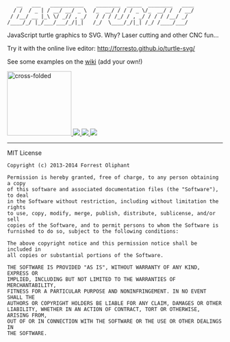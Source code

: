        __   ___   ___________    ________  _____  ________   ____
      / /  / _ | / __/ __/ _ \  /_  __/ / / / _ \/_  __/ /  / __/
     / /__/ __ |_\ \/ _// , _/   / / / /_/ / , _/ / / / /__/ _/  
    /____/_/ |_/___/___/_/|_|   /_/  \____/_/|_| /_/ /____/___/  
                                                             

JavaScript turtle graphics to SVG. Why? Laser cutting and other CNC fun... 

Try it with the online live editor: http://forresto.github.io/turtle-svg/

See some examples on the [wiki](https://github.com/forresto/turtle-svg/wiki) (add your own!)

<a href="https://github.com/forresto/turtle-svg/wiki"><img src="http://farm9.staticflickr.com/8373/8447807698_d61b0707ba_q.jpg" width="150" height="150" alt="cross-folded" /> <img src="http://i.imgur.com/CTOJf52s.jpg" /> <img src="http://i.imgur.com/mbqdAIcs.jpg" /> <img src="http://i.imgur.com/Z8vr58Fs.jpg" /></a>

---

MIT License

```
Copyright (c) 2013-2014 Forrest Oliphant

Permission is hereby granted, free of charge, to any person obtaining a copy
of this software and associated documentation files (the "Software"), to deal
in the Software without restriction, including without limitation the rights
to use, copy, modify, merge, publish, distribute, sublicense, and/or sell
copies of the Software, and to permit persons to whom the Software is
furnished to do so, subject to the following conditions:

The above copyright notice and this permission notice shall be included in
all copies or substantial portions of the Software.

THE SOFTWARE IS PROVIDED "AS IS", WITHOUT WARRANTY OF ANY KIND, EXPRESS OR
IMPLIED, INCLUDING BUT NOT LIMITED TO THE WARRANTIES OF MERCHANTABILITY,
FITNESS FOR A PARTICULAR PURPOSE AND NONINFRINGEMENT. IN NO EVENT SHALL THE
AUTHORS OR COPYRIGHT HOLDERS BE LIABLE FOR ANY CLAIM, DAMAGES OR OTHER
LIABILITY, WHETHER IN AN ACTION OF CONTRACT, TORT OR OTHERWISE, ARISING FROM,
OUT OF OR IN CONNECTION WITH THE SOFTWARE OR THE USE OR OTHER DEALINGS IN
THE SOFTWARE.
```
